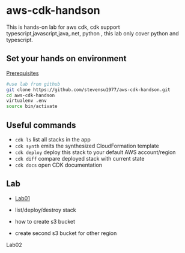 # aws-cdk-handson
This is hands-on lab for aws cdk, cdk support typescript,javascript,java,.net, python , this lab only cover python and typescript.


## Set your hands on environment
  [Prerequisites](https://github.com/stevensu1977/aws-cdk-handson/blob/master/prerequisites.md)
  
  ```bash
  #use lab from github
  git clone https://github.com/stevensu1977/aws-cdk-handson.git  
  cd aws-cdk-handson
  virtualenv .env
  source bin/activate
  
  ```
  
## Useful commands

 * `cdk ls`          list all stacks in the app
 * `cdk synth`       emits the synthesized CloudFormation template
 * `cdk deploy`      deploy this stack to your default AWS account/region
 * `cdk diff`        compare deployed stack with current state
 * `cdk docs`        open CDK documentation

 
  
## Lab 

 * [Lab01](https://github.com/stevensu1977/aws-cdk-handson/blob/master/Lab01/README.md)

 * list/deploy/destroy stack
   
 * how to create s3 bucket 
  
 * create second s3 bucket for other region
 
 Lab02



